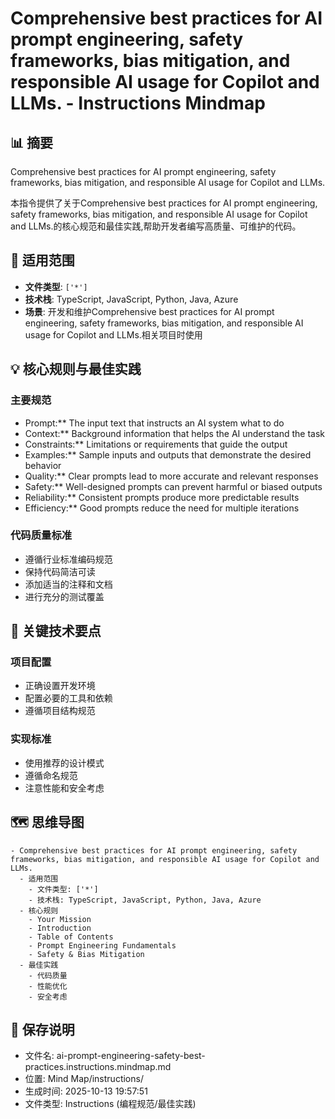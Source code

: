 # Comprehensive best practices for AI prompt engineering, safety frameworks, bias mitigation, and responsible AI usage for Copilot and LLMs. - Instructions Mindmap

## 📊 摘要
Comprehensive best practices for AI prompt engineering, safety frameworks, bias mitigation, and responsible AI usage for Copilot and LLMs.

本指令提供了关于Comprehensive best practices for AI prompt engineering, safety frameworks, bias mitigation, and responsible AI usage for Copilot and LLMs.的核心规范和最佳实践,帮助开发者编写高质量、可维护的代码。

## 🎯 适用范围
- **文件类型**: `['*']`
- **技术栈**: TypeScript, JavaScript, Python, Java, Azure
- **场景**: 开发和维护Comprehensive best practices for AI prompt engineering, safety frameworks, bias mitigation, and responsible AI usage for Copilot and LLMs.相关项目时使用

## 💡 核心规则与最佳实践

### 主要规范
- Prompt:** The input text that instructs an AI system what to do
- Context:** Background information that helps the AI understand the task
- Constraints:** Limitations or requirements that guide the output
- Examples:** Sample inputs and outputs that demonstrate the desired behavior
- Quality:** Clear prompts lead to more accurate and relevant responses
- Safety:** Well-designed prompts can prevent harmful or biased outputs
- Reliability:** Consistent prompts produce more predictable results
- Efficiency:** Good prompts reduce the need for multiple iterations

### 代码质量标准
- 遵循行业标准编码规范
- 保持代码简洁可读
- 添加适当的注释和文档
- 进行充分的测试覆盖

## 📝 关键技术要点

### 项目配置
- 正确设置开发环境
- 配置必要的工具和依赖
- 遵循项目结构规范

### 实现标准
- 使用推荐的设计模式
- 遵循命名规范
- 注意性能和安全考虑

## 🗺️ 思维导图

```mindmap
- Comprehensive best practices for AI prompt engineering, safety frameworks, bias mitigation, and responsible AI usage for Copilot and LLMs.
  - 适用范围
    - 文件类型: ['*']
    - 技术栈: TypeScript, JavaScript, Python, Java, Azure
  - 核心规则
    - Your Mission
    - Introduction
    - Table of Contents
    - Prompt Engineering Fundamentals
    - Safety & Bias Mitigation
  - 最佳实践
    - 代码质量
    - 性能优化
    - 安全考虑
```

## 💾 保存说明
- 文件名: ai-prompt-engineering-safety-best-practices.instructions.mindmap.md
- 位置: Mind Map/instructions/
- 生成时间: 2025-10-13 19:57:51
- 文件类型: Instructions (编程规范/最佳实践)
